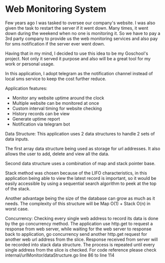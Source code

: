 # Web Monitoring System

Few years ago I was tasked to oversee our company's website.
I was also given the task to restart the server if it went down. Many times, it went down during the weekend when no one is
monitoring it. So we have to pay a 3rd party company to provide us the web monitoring services and also pay for sms notification
if the server ever went down.

Having that in my mind, I decided to use this idea to be my Goschool's project. Not only it served it purpose and also will
be a great tool for my work or personal usage.

In this application, I adopt telegram as the notification channel instead of local sms service to keep the cost further reduce.


Application features:
- Monitor any website uptime around the clock
- Multiple website can be monitored at once
- Custom interval timing for website checking
- History records can be view
- Generate uptime report
- Notification via telegram bot

Data Structure:
This application uses 2 data structures to handle 2 sets of data inputs.

The first array data structure being used as storage for url addresses. It also allows the user to add, delete and view all the data.

Second data structure uses a combination of map and stack pointer base. 

Stack method was chosen because of the LIFO characteristics, in this application being able to view the latest record is important, so it would be easily accessible by using a sequential search algorithm to peek at the top of the stack.

Another advantage being the size of the database can grow as much as it needs.
The complexity of this structure will be Map O(1) + Stack O(n) in worst case.

Concurrency:
Checking every single web address to record its data is done by the go concurrency method. The application use http.get to request
a response from web server, while waiting for the web server to response back to application, go concurrency send another http.get request
for another web url address from the slice. Response received from server will be recorded into stack data structure. The process is repeated
until every single address from the slice is checked. For code reference please check internal/urlMonitor/dataStructure.go line 86 to line 114


